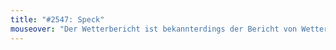 ```yaml
---
title: "#2547: Speck"
mouseover: "Der Wetterbericht ist bekannterdings der Bericht von Wettern und Spielsüchtigen."
---
```

